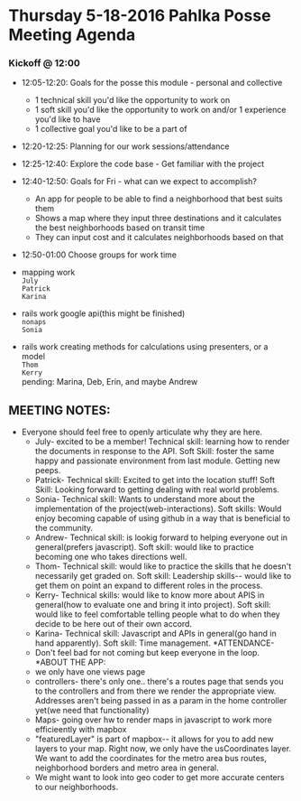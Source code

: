 # Thursday 5-18-2016 Pahlka Posse Meeting Agenda

### Kickoff @ 12:00

 * 12:05-12:20:  Goals for the posse this module - personal and collective
    *  1 technical skill you'd like the opportunity to work on
    *  1 soft skill you'd like the opportunity to work on and/or 1 experience you'd like to have
    *  1 collective goal you'd like to be a part of
 * 12:20-12:25:  Planning for our work sessions/attendance
 * 12:25-12:40:  Explore the code base - Get familiar with the project
 * 12:40-12:50:  Goals for Fri - what can we expect to accomplish?
   * An app for people to be able to find a neighborhood that best suits them
   * Shows a map where they input three destinations and it calculates the best neighborhoods based on transit time
   * They can input cost and it calculates neighborhoods based on that
   
* 12:50-01:00    Choose groups for work time
 * mapping work  
  `July`  
  `Patrick`  
  `Karina`  
 * rails work google api(this might be finished)  
  `nonaps`   
  `Sonia`    
 * rails work creating methods for calculations using presenters, or a model  
  `Thom`  
  `Kerry`   
pending: Marina, Deb, Erin, and maybe Andrew

## MEETING NOTES:
* Everyone should feel free to openly articulate why they are here. 
   * July- excited to be a member! Technical skill: learning how to render the documents in response to the API. Soft Skill: foster the same happy and passionate environment from last module. Getting new peeps. 
   * Patrick- Technical skill: Excited to get into the location stuff! Soft Skill: Looking forward to getting dealing with real world problems. 
   * Sonia- Technical skill: Wants to understand more about the implementation of the project(web-interactions). Soft skills: Would enjoy becoming capable of using github in a way that is beneficial to the community. 
   * Andrew- Technical skill: is lookig forward to helping everyone out in general(prefers javascript). Soft skill: would like to practice becoming one who takes directions well. 
   * Thom- Technical skill: would like to practice the skills that he doesn't necessarily get graded on. Soft skill: Leadership skills-- would like to get them on point an expand to different roles in the process. 
   * Kerry- Technical skills:  would like to know more about APIS in general(how to evaluate one and bring it into project). Soft skill: would like to feel comfortable telling people what to do when they decide to be here out of their own accord. 
   * Karina- Technical skill: Javascript and APIs in general(go hand in hand apparently). Soft skill: Time management. 
*ATTENDANCE- 
   * Don't feel bad for not coming but keep everyone in the loop. 
*ABOUT THE APP: 
   * we only have one views page
   * controllers- there's only one.. there's a routes page that sends you to the controllers and from there we render the appropriate view. Addresses aren't being passed in as a param in the home controller yet(we need that functionality)
   * Maps- going over hw to render maps in javascript to work more efficieently with mapbox
   * "featuredLayer" is part of mapbox-- it allows for you to add new layers to your map. Right now, we only have the usCoordinates layer. We want to add the coordinates for the metro area bus routes, neighborhood borders and metro area in general. 
   * We might want to look into geo coder to get more accurate centers to our neighborhoods. 

